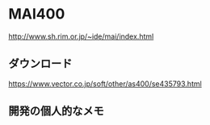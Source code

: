 # MAI400
http://www.sh.rim.or.jp/~ide/mai/index.html
## ダウンロード
https://www.vector.co.jp/soft/other/as400/se435793.html

## 開発の個人的なメモ

